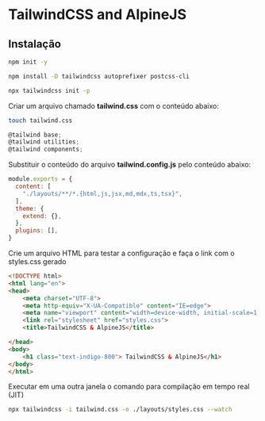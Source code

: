 # TailwindCSS and AlpineJS

## Instalação

```sh
npm init -y
```

```sh
npm install -D tailwindcss autoprefixer postcss-cli
```

```sh
npx tailwindcss init -p
```

Criar um arquivo chamado **tailwind.css** com o conteúdo abaixo:

```sh
touch tailwind.css
```

```js
@tailwind base;
@tailwind utilities;
@tailwind components;
```

Substituir o conteúdo do arquivo **tailwind.config.js** pelo conteúdo abaixo:

```js
module.exports = {
  content: [
    "./layouts/**/*.{html,js,jsx,md,mdx,ts,tsx}",
  ],
  theme: {
    extend: {},
  },
  plugins: [],
}
```

Crie um arquivo HTML para testar a configuração e faça o link com o styles.css gerado

```html
<!DOCTYPE html>
<html lang="en">
<head>
    <meta charset="UTF-8">
    <meta http-equiv="X-UA-Compatible" content="IE=edge">
    <meta name="viewport" content="width=device-width, initial-scale=1.0">
    <link rel="stylesheet" href="styles.css">
    <title>TailwindCSS & AlpineJS</title>

</head>
<body>
    <h1 class="text-indigo-800"> TailwindCSS & AlpineJS</h1>
</body>
</html> 
```

Executar em uma outra janela o comando para compilação em tempo real (JIT)

```sh
npx tailwindcss -i tailwind.css -o ./layouts/styles.css --watch
```
